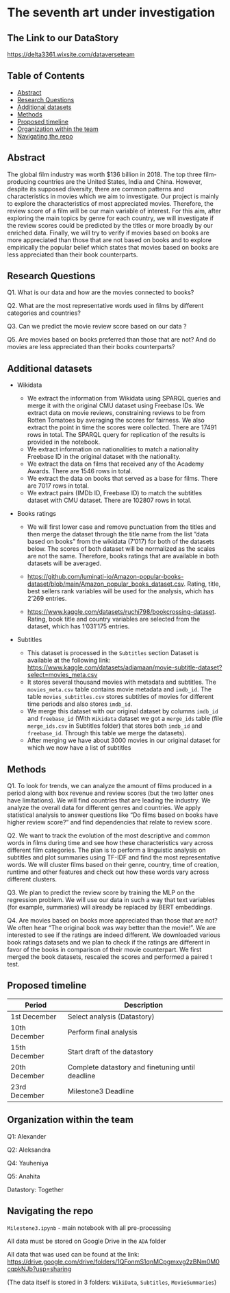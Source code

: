 # The seventh art under investigation

## The Link to our DataStory

https://delta3361.wixsite.com/dataverseteam

## Table of Contents
- [Abstract](#abstract)
- [Research Questions](#research-questions)
- [Additional datasets](#additional-datasets)
- [Methods](#methods)
- [Proposed timeline](#proposed-timeline)
- [Organization within the team](#organization-within-the-team)
- [Navigating the repo](#navigating-the-repo)


## Abstract
The global film industry was worth $136 billion in 2018. The top three film-producing countries are the United States, India and China. However, despite its supposed diversity, there are common patterns and characteristics in movies which we aim to investigate. Our project is mainly to explore the characteristics of most appreciated movies. Therefore, the review score of a film will be our main variable of interest. For this aim, after exploring the main topics by genre for each country, we will investigate if the review scores could be predicted by the titles or more broadly by our enriched data. Finally, we will try to verify if movies based on books are more appreciated than those that are not based on books and to explore empirically the popular belief which states that movies based on books are less appreciated than their book counterparts.   


## Research Questions

Q1. What is our data and how are the movies connected to books?

Q2. What are the most representative words used in films by different categories and countries?

Q3. Can we predict the movie review score based on our data ? 

Q5. Are movies based on books preferred than those that are not? And do movies are less appreciated than their books counterparts?    

## Additional datasets
- Wikidata
 
  - We extract the information from Wikidata using SPARQL queries and merge it with the original CMU dataset using Freebase IDs. We extract data on movie reviews, constraining reviews to be from Rotten Tomatoes by averaging the scores for fairness. We also extract the point in time the scores were collected. There are 17491 rows in total. The SPARQL query for replication of the results is provided in the notebook.
  - We extract information on nationalities to match a nationality Freebase ID in the original dataset with the nationality.
  - We extract the data on films that received any of the  Academy Awards. There are 1546 rows in total.
  - We extract the data on books that served as a base for films. There are 7017 rows in total.
  - We extract pairs (IMDb ID, Freebase ID) to match the subtitles dataset with CMU dataset. There are 102807 rows in total.
  
- Books ratings

  - We will first lower case and remove punctuation from the titles and then merge the dataset through the title name from the list ”data based on books” from the wikidata (7’017) for both of the datasets below. The scores of both dataset will be normalized as the scales are not the same. Therefore, books ratings that are available in both datasets will be averaged. 

  - https://github.com/luminati-io/Amazon-popular-books-dataset/blob/main/Amazon_popular_books_dataset.csv. Rating, title, best sellers rank variables will be used for the analysis, which has 2’269 entries.

  - https://www.kaggle.com/datasets/ruchi798/bookcrossing-dataset. Rating, book title and country variables are selected from the dataset, which has 1’031’175 entries.

  
- Subtitles
  - This dataset is processed in the `Subtitles` section
  Dataset is available at the following link: https://www.kaggle.com/datasets/adiamaan/movie-subtitle-dataset?select=movies_meta.csv
  - It stores several thousand movies with metadata and subtitles.
  The `movies_meta.csv` table contains movie metadata and `imdb_id`.
  The table `movies_subtitles.csv` stores subtitles of movies for different time periods and also stores `imdb_id`.
  - We merge this dataset with our original dataset by columns `imdb_id` and `freebase_id`
  (With `Wikidata` dataset we got a `merge_ids` table (file `merge_ids.csv` in Subtitles folder) that stores both `imdb_id` and `freebase_id`. Through this table we merge the datasets).
  - After merging we have about 3000 movies in our original dataset for which we now have a list of subtitles






## Methods

Q1. To look for trends, we can analyze the amount of films produced in a period along with box revenue and review scores (but the two latter ones have limitations). We will find countries that are leading the industry. 
We analyze the overall data for different genres and countries. We apply statistical analysis to answer questions like “Do films based on books have higher review score?” and find dependencies that relate to review score. 

Q2. We want to track the evolution of the most descriptive and common words in films during time and see how these characteristics vary across different film categories. The plan is to perform a linguistic analysis on subtitles and plot summaries using TF-IDF and find the most representative words. We will cluster films based on their genre, country, time of creation, runtime and other features and check out how these words vary across different clusters.

Q3. We plan to predict the review score by training the MLP on the regression problem. We will use our data in such a way that text variables (for example, summaries) will already be replaced by BERT embeddings.

Q4. Are movies based on books more appreciated than those that are not? We often hear “The original book was way better than the movie!”. 
We are interested to see if the ratings are indeed different. 
We downloaded various book ratings datasets and we plan to check if the ratings are different in favor of the books in comparison of their movie counterpart.
We first merged the book datasets, rescaled the scores and performed a paired t test.



## Proposed timeline

| Period                 | Description               |
| ---------------------- | ------------------------- |
|     1st December                   |            Select analysis (Datastory)                |
|          10th December              |               Perform final analysis |
|  15th December  |    Start draft of the datastory     |
| 20th December   | Complete datastory and finetuning until deadline |
| 23rd December | Milestone3 Deadline |


 
## Organization within the team
Q1: Alexander

Q2: Aleksandra


Q4: Yauheniya

Q5: Anahita

Datastory: Together

## Navigating the repo
`Milestone3.ipynb` - main notebook with all pre-processing

All data must be stored on Google Drive in the `ADA` folder

All data that was used can be found at the link: https://drive.google.com/drive/folders/1QFonmS1qnMCpgmxvg2zBNm0M0cqpkNJb?usp=sharing

(The data itself is stored in 3 folders: `WikiData`, `Subtitles`, `MovieSummaries`)


